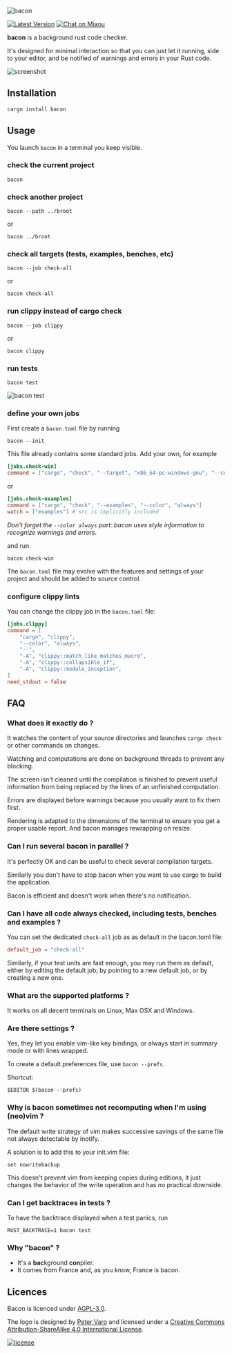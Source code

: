 ![bacon][logo]

[logo]: img/logo-text.png?raw=true "bacon"

[![Latest Version][s1]][l1] [![Chat on Miaou][s2]][l2]

[s1]: https://img.shields.io/crates/v/bacon.svg
[l1]: https://crates.io/crates/bacon

[s2]: https://miaou.dystroy.org/static/shields/room.svg
[l2]: https://miaou.dystroy.org/3768?rust


**bacon** is a background rust code checker.

It's designed for minimal interaction so that you can just let it running, side to your editor, and be notified of warnings and errors in your Rust code.

![screenshot](doc/screenshot.png)

## Installation

```default
cargo install bacon
```

## Usage

You launch `bacon` in a terminal you keep visible.

### check the current project

    bacon

### check another project

    bacon --path ../broot

or

    bacon ../broot

### check all targets (tests, examples, benches, etc)

    bacon --job check-all

or

    bacon check-all

### run clippy instead of cargo check

    bacon --job clippy

or

    bacon clippy

### run tests

    bacon test

![bacon test](doc/test.png)

### define your own jobs

First create a `bacon.toml` file by running

    bacon --init

This file already contains some standard jobs. Add your own, for example

```toml
[jobs.check-win]
command = ["cargo", "check", "--target", "x86_64-pc-windows-gnu", "--color", "always"]
```

or

```toml
[jobs.check-examples]
command = ["cargo", "check", "--examples", "--color", "always"]
watch = ["examples"] # src is implicitly included
```

*Don't forget the `--color always` part: bacon uses style information to recognize warnings and errors.*

and run

    bacon check-win

The `bacon.toml` file may evolve with the features and settings of your project and should be added to source control.

### configure clippy lints

You can change the clippy job in the `bacon.toml` file:

```toml
[jobs.clippy]
command = [
	"cargo", "clippy",
	"--color", "always",
	"--",
	"-A", "clippy::match_like_matches_macro",
	"-A", "clippy::collapsible_if",
	"-A", "clippy::module_inception",
]
need_stdout = false
```

## FAQ

### What does it exactly do ?

It watches the content of your source directories and launches `cargo check` or other commands on changes.

Watching and computations are done on background threads to prevent any blocking.

The screen isn't cleaned until the compilation is finished to prevent useful information from being replaced by the lines of an unfinished computation.

Errors are displayed before warnings because you usually want to fix them first.

Rendering is adapted to the dimensions of the terminal to ensure you get a proper usable report. And bacon manages rewrapping on resize.

### Can I run several bacon in parallel ?

It's perfectly OK and can be useful to check several compilation targets.

Similarly you don't have to stop bacon when you want to use cargo to build the application.

Bacon is efficient and doesn't work when there's no notification.

### Can I have all code always checked, including tests, benches and examples ?

You can set the dedicated `check-all` job as as default in the bacon.toml file:

```TOML
default_job = "check-all"
```

Similarly, if your test units are fast enough, you may run them as default, either by editing the default job, by pointing to a new default job, or by creating a new one.

### What are the supported platforms ?

It works on all decent terminals on Linux, Max OSX and Windows.

### Are there settings ?

Yes, they let you enable vim-like key bindings, or always start in summary mode or with lines wrapped.

To create a default preferences file, use `bacon --prefs`.

Shortcut:

    $EDITOR $(bacon --prefs)

### Why is bacon sometimes not recomputing when I'm using (neo)vim ?

The default write strategy of vim makes successive savings of the same file not always detectable by inotify.

A solution is to add this to your init.vim file:

	set nowritebackup

This doesn't prevent vim from keeping copies during editions, it just changes the behavior of the write operation and has no practical downside.

### Can I get backtraces in tests ?

To have the backtrace displayed when a test panics, run

	RUST_BACKTRACE=1 bacon test

### Why "bacon" ?

* It's a **bac**kground **con**piler.
* It comes from France and, as you know, France is bacon.

## Licences

Bacon is licenced under [AGPL-3.0](https://www.gnu.org/licenses/agpl-3.0.en.html).

The logo is designed by [Peter Varo][pv] and licensed under a
[Creative Commons Attribution-ShareAlike 4.0 International License][cc-lic].

[![license][cc-img]][cc-lic]

[pv]: https://petervaro.com
[cc-lic]: https://creativecommons.org/licenses/by-sa/4.0
[cc-img]: https://i.creativecommons.org/l/by-sa/4.0/80x15.png

